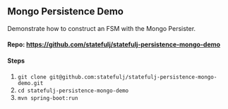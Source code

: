 Mongo Persistence Demo
----------------------

Demonstrate how to construct an FSM with the Mongo Persister.

#### Repo: https://github.com/statefulj/statefulj-persistence-mongo-demo

#### Steps

1. `git clone git@github.com:statefulj/statefulj-persistence-mongo-demo.git`
1. `cd statefulj-persistence-mongo-demo`
1. `mvn spring-boot:run`